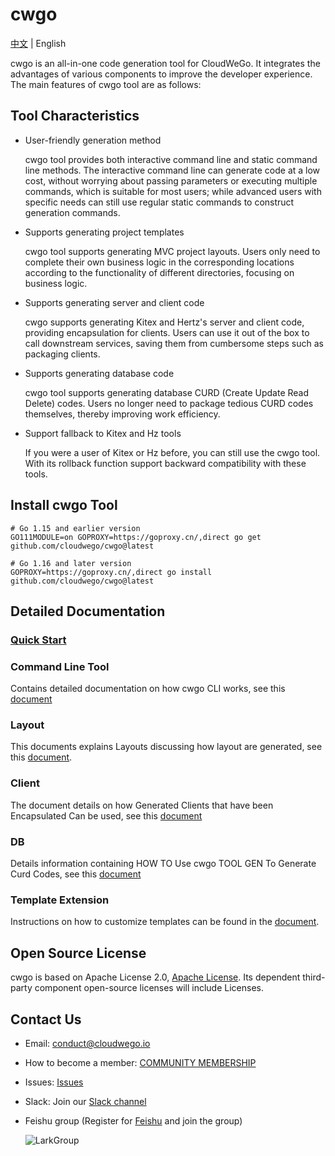# cwgo

[中文](./README_CN.md) | English

cwgo is an all-in-one code generation tool for CloudWeGo. It integrates the advantages of various components to improve
the developer experience. The main features of cwgo tool are as follows:

## Tool Characteristics

- User-friendly generation method

  cwgo tool provides both interactive command line and static command line methods. The interactive command line can
  generate code at a low cost, without worrying about passing parameters or executing multiple commands, which is
  suitable for most users; while advanced users with specific needs can still use regular static commands to construct
  generation commands.

- Supports generating project templates

  cwgo tool supports generating MVC project layouts. Users only need to complete their own business logic in the
  corresponding locations according to the functionality of different directories, focusing on business logic.

- Supports generating server and client code

  cwgo supports generating Kitex and Hertz's server and client code, providing encapsulation for clients. Users can use
  it out of the box to call downstream services, saving them from cumbersome steps such as packaging clients.

- Supports generating database code

  cwgo tool supports generating database CURD (Create Update Read Delete) codes. Users no longer need to package
  tedious CURD codes themselves, thereby improving work efficiency.

- Support fallback to Kitex and Hz tools

  If you were a user of Kitex or Hz before, you can still use the cwgo tool. With its rollback function support backward
  compatibility with these tools.

## Install cwgo Tool

```
# Go 1.15 and earlier version
GO111MODULE=on GOPROXY=https://goproxy.cn/,direct go get github.com/cloudwego/cwgo@latest

# Go 1.16 and later version
GOPROXY=https://goproxy.cn/,direct go install github.com/cloudwego/cwgo@latest
```

## Detailed Documentation

### [Quick Start](https://www.cloudwego.io/docs/cwgo/getting-started/)

### Command Line Tool

Contains detailed documentation on how cwgo CLI works, see this [document](https://www.cloudwego.io/docs/cwgo/tutorials/cli/)

### Layout

This documents explains Layouts discussing how layout are generated, see this [document](https://www.cloudwego.io/docs/cwgo/tutorials/layout/).

### Client

The document details on how Generated Clients that have been Encapsulated Can be used, see this [document](https://www.cloudwego.io/docs/cwgo/tutorials/client/)

### DB

Details information containing HOW TO Use cwgo TOOL GEN To Generate Curd Codes, see this [document](https://www.cloudwego.io/docs/cwgo/tutorials/db/)

### Template Extension

Instructions on how to customize templates can be found in the [document](https://www.cloudwego.io/docs/cwgo/tutorials/templete-extension/).

## Open Source License

cwgo is based on Apache License 2.0, [Apache License](https://github.com/cloudswego/cwgo/blob/main/LICENSE). Its dependent
third-party component open-source licenses will include Licenses.


## Contact Us

- Email: conduct@cloudwego.io
- How to become a member: [COMMUNITY MEMBERSHIP](https://github.com/cloudwego/community/blob/main/COMMUNITY_MEMBERSHIP.md)
- Issues: [Issues](https://github.com/cloudwego/cwgo/issues)
- Slack: Join our [Slack channel](https://join.slack.com/t/cloudwego/shared_invite/zt-tmcbzewn-UjXMF3ZQsPhl7W3tEDZboA)
- Feishu group (Register for [Feishu](https://www.larksuite.com/en-US/download) and join the group)

  ![LarkGroup](images/lark_group.png)
